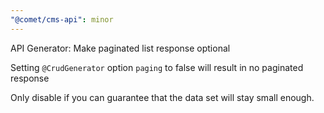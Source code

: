 ```yaml
---
"@comet/cms-api": minor
---
```


API Generator: Make paginated list response optional

Setting `@CrudGenerator` option `paging` to false will result in no paginated response

Only disable if you can guarantee that the data set will stay small enough.
